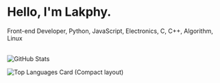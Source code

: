 <h1>
  Hello, I'm Lakphy.
</h1>
Front-end Developer,
Python, JavaScript, Electronics, C, C++, Algorithm, Linux 
<br><br>

![GitHub Stats](https://github-readme-stats.vercel.app/api?username=lakphy&show_icons=true&hide=["commits","contribs"])

![Top Languages Card (Compact layout)](https://github-readme-stats.vercel.app/api/top-langs/?username=lakphy&layout=compact)
